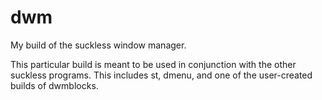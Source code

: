# dwm
My build of the suckless window manager.

This particular build is meant to be used in conjunction with the other suckless programs. This includes st, dmenu, and one of the user-created builds of dwmblocks.
